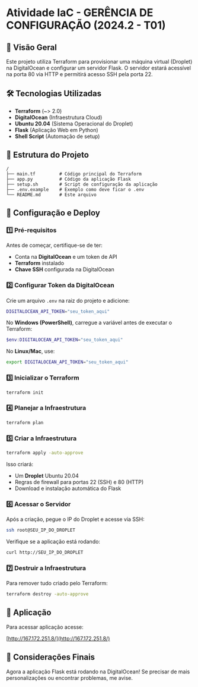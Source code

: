 # Atividade IaC - GERÊNCIA DE CONFIGURAÇÃO (2024.2 - T01)

## 📌 Visão Geral

Este projeto utiliza Terraform para provisionar uma máquina virtual (Droplet) na DigitalOcean e configurar um servidor Flask. O servidor estará acessível na porta 80 via HTTP e permitirá acesso SSH pela porta 22.

## 🛠️ Tecnologias Utilizadas

- **Terraform** (~> 2.0)
- **DigitalOcean** (Infraestrutura Cloud)
- **Ubuntu 20.04** (Sistema Operacional do Droplet)
- **Flask** (Aplicação Web em Python)
- **Shell Script** (Automação de setup)

## 📁 Estrutura do Projeto

```plaintext
/
├── main.tf         # Código principal do Terraform
├── app.py          # Código da aplicação Flask
├── setup.sh        # Script de configuração da aplicação
├── .env.example    # Exemplo como deve ficar o .env
└── README.md       # Este arquivo
```

## 🚀 Configuração e Deploy

### 1️⃣ **Pré-requisitos**

Antes de começar, certifique-se de ter:

- Conta na **DigitalOcean** e um token de API
- **Terraform** instalado
- **Chave SSH** configurada na DigitalOcean

### 2️⃣ **Configurar Token da DigitalOcean**

Crie um arquivo `.env` na raiz do projeto e adicione:

```sh
DIGITALOCEAN_API_TOKEN="seu_token_aqui"
```

No **Windows (PowerShell)**, carregue a variável antes de executar o Terraform:

```powershell
$env:DIGITALOCEAN_API_TOKEN="seu_token_aqui"
```

No **Linux/Mac**, use:

```bash
export DIGITALOCEAN_API_TOKEN="seu_token_aqui"
```

### 3️⃣ **Inicializar o Terraform**

```bash
terraform init
```

### 4️⃣ **Planejar a Infraestrutura**

```bash
terraform plan
```

### 5️⃣ **Criar a Infraestrutura**

```bash
terraform apply -auto-approve
```

Isso criará:

- Um **Droplet** Ubuntu 20.04
- Regras de firewall para portas 22 (SSH) e 80 (HTTP)
- Download e instalação automática do Flask

### 6️⃣ **Acessar o Servidor**

Após a criação, pegue o IP do Droplet e acesse via SSH:

```bash
ssh root@SEU_IP_DO_DROPLET
```

Verifique se a aplicação está rodando:

```bash
curl http://SEU_IP_DO_DROPLET
```

### 7️⃣ **Destruir a Infraestrutura**

Para remover tudo criado pelo Terraform:

```bash
terraform destroy -auto-approve
```

## 🚀 Aplicação

Para acessar aplicação acesse:

[http://167.172.251.8/](http://167.172.251.8/)

## 📢 Considerações Finais

Agora a aplicação Flask está rodando na DigitalOcean! Se precisar de mais personalizações ou encontrar problemas, me avise.
